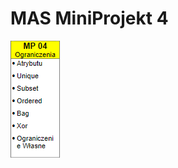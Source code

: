 # MAS MiniProjekt 4

![alt text](https://github.com/mbednarek98/MAS/blob/main/MAS_s18579_MP4/WymaganiaMP4.png?raw=true)
